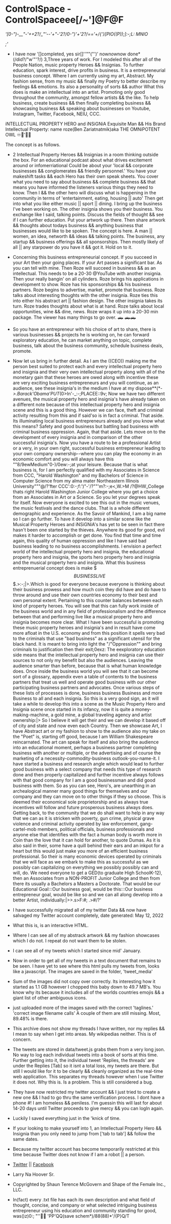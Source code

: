 # ControlSpace - ControlSpaceee[/~']@F@F
*'[0-")-__"-'++2?/_"'--'+"-'2?/_0-")'+'2?/_=='+/{'}[PIO((P));]:-;L: MNIO<P>;'*
* I have now '[]completed, yes sir[]''""("\')' now*now*now done*(/did?/"w'"'?/) 3,Three years of work.
For I modeled this after all of the People Nation, music property Heroes && Insignias.
To further education, spark interest, drive profits in business.
It is a entrepreneurial business concept.
Where I am currently using my art, Abstract. My fashion sense, from my music && finally my
Poetry to better describe my feelings && emotions. Its also a personality of sorts && author
What this does is make an intellectual into an artist. Promoting only good throughout the
community, amongst fellow artists && the like.
To help business,
create business && then
finally completing business
&& showcasing business && speaking about businesses on Youtube, Instagram, Twitter, Facebook, NEIU, CCC.

iNTELLECTUAL PROPERTY HERO and iNSiGNiA
Exquisite Man && His Brand Intellectual Property: name roze(Ben Zariatnatmik)aka THE OMNiPOTENT OWL ♾🦉'🦉🦉

The concept is as follows.

* 2 Intellectual Property Heroes && Insignias in a room thinking outside the box.
For an educational podcast about what drives excitement around or infomerriational
Could be about your 'local && corporate businesses && conglomerates && friendly personnel.'
You have your makeshift tasks && each Hero has their own speak sheets.
You cover what you need to say about business && complete business && that means you have informed the 
listeners various things they need to know.
Then I && the other hero will discuss what is happening in the
community in terms of 'entertainment, eating, housing || auto'
Then get into what you like either music || sport || dining.
I bring up the business I've been working on. The other insignia shows you their business.
You exchange like I said, talking points.
Discuss the fields of thought && see if I can further education.
Put your artwork up there.
Then share artwork && thoughts about todays business && anything business that businesses would like to be spoken.
The concept is here.
A man || women, an idea, networth && ideas && talking points.
The business, any startup && business offerings && all sponsorships.
Then mostly likely of all || any starpower do you have it && got it. Hold on to it.

* Concerning this business entrepreneurial concept.
If you succeed in your Art then your going places.
If your Art passes a significant bar.
As you can tell with mine.
Then Roze will succeed in business && as an intellectual.
This needs to be a 20-30 @YouTube with another insignia.
Then your really bangin' on all cylinders.
Roze brings his applications in development to show.
Roze has his sponsorships && his business partners.
Roze begins to advertise, market, promote that business.
Roze talks about interesting thoughts with the other insignia.
Roze ties this into either his abstract art || fashion design.
The other insignia takes its turn.
Roze trades thoughts about what is at hand.
Roze talks about local opportunities, wine && dine, news.
Roze wraps it up into a 20-30 min package.
The viewer has many things to go over.
🛻 🛻🛻

* So you have an entrepreneur with his choice of art to share, there is various businesses && projects he is working on, 
he can forward exploratory education, he can market anything on topic, complete business, talk about the business community, 
schedule business deals, promote.

* Now let us bring in further detail. As I am the ((CEO)) making me the person best suited to protect each and every
intellectual property hero and insignia and their very own intellectual property along with all of the monetary gain
that these heroes are owed along with incentive these are very exciting business entrepreneurs and you will continue,
as an audience, see these insignia's in the medium I have at my dispose**(*-_>.Barack'Obama'PUT_(0>In'-_:-;PLACEE::9v;
Now we have two different avenues, the musical property hero and insignia's have already taken on a different note 
because of this intellectual property hero and insignia scene and this is a good thing. However we can face, theft 
and criminal activity resulting from this and if said'so is in fact a criminal. That aside. Its illuminating local
business entrepreneurs already and you know what this means? Safety and good business but battling bad business with 
criminal business oppression. Again, that that aside. Lets move on to the development of every insignia and in comparison
of the other successful insignia's. Now you have a route to be a professional Artist or a very, in your own right,
successful business entrepreneur leading to your own company ownership--where you can play the economy in an economic
comfort and  you will always have this ""8/9ewMedium"0-)/0ew:-;at  your leisure. Because that is what business is, for I
am perfectly qualified with my Associates in Science from CCC, "Harold Washington" and my Bachelors of Science in Computer
Science from my alma mater Northeastern Illinois University"""@/?'fter CCC':0:-;f:')"-'/?""'m?:-;e<,W.>M /?@HW_College
thats right Harold Washington Junior College where you get a choice from an Associates in Art or a Science. So you let
your degrees speak for itself. Now everyone is excited to see this out in the music venues, the music festivals and the
dance clubs. That is a whole different demographic and experience. As the Savoir of Mankind, I am a big name so I can go
further. To have it develop into a similar scene like the Musical Property Heroes and iNSiGNiA's has yet to be seen in 
fact there hasn't been one started by the thieves. Anywhere its good for good, evil makes it harder to accomplish or get
done. You find that time and time again, this quality of human oppression and like I have said bad business leading to
no business accomplishments. I envision a perfect world of the intellectual property hero and insignia, the educational 
property hero and insignia, the sports hero property hero and insignia and the musical property hero and insignia. What 
this business entreprenuerial concept does is make $$$BUSINESS LIVE$$$.>:-;|>.Which is good for everyone because everyone
is thinking about their business prowess and how much coin they did have and do have to throw around and use their own
countries economy to their best and own personal extent. Pertaining to this counter balances between each kind of property
heroes. You will see that this can fully work inside of the business world and in any field of professionalism and the 
difference between that and performing live like a musical property hero and insignia becomes more clear. What I have
been successful is promoting these music property heroes and insignia's and in result have come more afloat in the U.S.
economy and from this position it spells very bad to the criminals that use "bad business" as a significant utensil for
the black hand. It is meant to bring into light the "/"Oppression"\" and bring criminals to justification then their exit;0exz:
The eexploratory education side means that the intellectual property hero and insignia can use their sources to not only my 
benefit but also the audiences. Leaving the audience smarter than before, because that is what human knowledge does. Once
inside the business world you will see that it can become sort of a glossary, appendix even a table of contents to the
business partners that treat us well and operate good business with our other participating business partners and advocates.
Once various steps of these lists of processes is done, business business Business and more Business to all and each insignia.
So this is a very good sign, as it will take a while to develop this into a scene as the Music Property Hero and Insignia scene
once started in its infancy, now it is quite a money-making-machine, a gold mine, a global traveling agency and 
artist ownership:|> So I believe it will get their and we can develop it based off of city and state and now even each Country.
Then we showcase Art, I have Abstract art or my fashion to show to the audience also my take on the "Poet" is, starting off good,
because I am William Shakespeare reincarnated. The art can speak for itself and also bring the audience into an educational moment,
perhaps a business partner completing business with another or multiple, or the advertising and of course the marketing of a
necessity-commodity-business outlook-you-name-it. I have started a business and research angle which would lead to further good 
business with a select company that needs this type of research done and then properly capitalized and further incentive always follows
with that good company for I am a good businessman and did good business with them. So as you can see, Hero's, are unearthing in an
archealogical manner many good things for themselves and our company and they can move on to other things if they so choose. This is deemed
their economical sole proprietorship and as always true incentives will follow and future prosperous business always does. Getting back,
to the community that we do shall want to help in any way that we can as it is stricken with poverty, gun crime, physical grave violence 
and criminal activity operated by law enforcement, gang-cartel-mob members, political officials, business professionals and anyone else that
identifies with the fact a human body is worth more in Coin than the love that it can hold for another, to quote Dumas. As it is also
said in their, some have a quill behind their ears and an inkpot for a heart but this would just make you more of an efficient business
professional. So their is many economic devices operated by criminals that we will face as we embark to make this as successful as we
possibly can capitalizing on everything we possibly possibly can and will, do. We need everyone to get a GED(to graduate High SchoolK-12),
then an Associates from a NON-PROFIT Junior College and then from there its usually a Bachelors a Masters a Doctorate. That would be
our Educational Goal:::Our business goal, would be this:::Our business entrepreneur goal, would be like so and we can all along
develop into a better Artist, individually:|>><T>.s>F:#; .>#/?'

* I have successfully migrated all of my twitter Data && now have salvaged my Twitter account completely, date generated: May 12, 2022
* What this is, is an interactive HTML.
* Where I can see all of my abstrack artwork && my fashion showcases which I do not. I repeat do not want them to be stolen.
* I can see all of my tweets which I started since mid' January.
* Now in order to get all of my tweets in a text document that remains to be seen. I have yet to see where this html pulls my tweets from, 
  looks like a javascript. The images are saved in the folder, 'tweet_media'
* Sum of the images did not copy over correctly. Its interesting how it started as 1.1 GB however I chopped this baby down to 49.7 MB's.
  You know why its because it includes all of the worlds countries emojis && a giant list of other ambiguous icons.
* just uploaded more of the images saved with the correct 'taglines.' 'correct image filename calls' A couple of them are still missing. Most, 89.48% is there.
* This archive does not show my threads I have written, nor my replies && I mean to say when I get into areas. My wikipedias neither. This is of concern.
* The tweets are stored in data/tweet.js grabs them from a very long json. No way to log each individual tweets into a book of sorts at this time. 
Further getting into it, the individual tweet 'Replies, the threads' are under the Replies [Tab] so it isnt a total loss, my tweets are there. 
But still I would like for it to be clearly && cleanly organized as the real-time web application. This separates my threads however when I use Twitter it does not. 
Why this is. Is a problem. This is still considered a bug.
* They have now restricted my twitter account && I just tried to create a new one && I had to go thru the same verification process. I dont have a phone #! I am homeless && peniless. 
I'm guessin this will last for about 14-20 days until Twitter proceeds to give mercy && you can logIn again. 
* Luckily I saved everything just in the 'knick of time.
* If your looking to make yourself into 1, an Intellectual Property Hero && Insignia than you only need to jump from ['tab to tab'] && follow the same dates.
* Because my twitter account has become temporarily restricted at this time because Twitter does not know if I am a robot || a person.
* [Twitter](https://twitter.com/rozeNameRoze) || [Facebook](https://www.facebook.com/shaun.mcgovern.90/)
* Larry Na Hoover Sr.
* Copyrighted by Shaun Terence McGovern and Shape of the Female Inc., LLC.
* In(fact) every .txt file has each its own description and what field of thought, concise, and company or what selected intriguing business entrepreneur using his education and community standing for good, was()z)0:;   "''🎄🎄
'PP'QQ(save schem*)/88(88)*'/{P}Q/T
